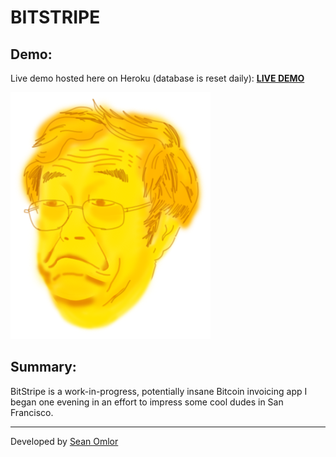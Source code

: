 BITSTRIPE
=========

Demo:
-----
Live demo hosted here on Heroku (database is reset daily):
[**LIVE DEMO**](http://bitstripe.herokuapp.com/login)

[![Screenshot](/app/assets/images/satoshi.png)](http://bitstripe.herokuapp.com/login)

Summary:
--------
BitStripe is a work-in-progress, potentially insane Bitcoin invoicing app I began one evening in an effort to impress some cool dudes in San Francisco.

---
Developed by [Sean Omlor](http://seanomlor.com)
